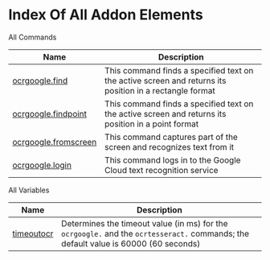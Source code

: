 # Index Of All Addon Elements


 All Commands

| Name | Description |
| ---- | ----------- |
| [ocrgoogle.find](https://manual.g1ant.com/link/G1ANT.Addon.Ocr.Google/G1ANT.Addon.Ocr.Google/Commands/OcrGoogleFindCommand.md) | This command finds a specified text on the active screen and returns its position in a rectangle format |
| [ocrgoogle.findpoint](https://manual.g1ant.com/link/G1ANT.Addon.Ocr.Google/G1ANT.Addon.Ocr.Google/Commands/OcrGoogleFindPointCommand.md) | This command finds a specified text on the active screen and returns its position in a point format |
| [ocrgoogle.fromscreen](https://manual.g1ant.com/link/G1ANT.Addon.Ocr.Google/G1ANT.Addon.Ocr.Google/Commands/OcrGoogleFromScreenCommand.md) | This command captures part of the screen and recognizes text from it |
| [ocrgoogle.login](https://manual.g1ant.com/link/G1ANT.Addon.Ocr.Google/G1ANT.Addon.Ocr.Google/Commands/OcrGoogleLoginCommand.md) | This command logs in to the Google Cloud text recognition service |

 All Variables

| Name | Description |
| ---- | ----------- |
| [timeoutocr](https://manual.g1ant.com/link/G1ANT.Addon.Ocr.Google/G1ANT.Addon.Ocr.Google/Variables/TimeoutOcrVariable.md) | Determines the timeout value (in ms) for the `ocrgoogle.` and the `ocrtesseract.` commands; the default value is 60000 (60 seconds) |
